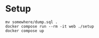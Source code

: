 # Setup

```shell
mv somewhere/dump.sql .
docker compose run --rm -it web ./setup
docker compose up
```
